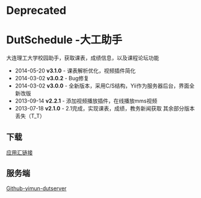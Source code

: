 # Deprecated

# DutSchedule -大工助手
大连理工大学校园助手，获取课表，成绩信息，以及课程论坛功能

- 2014-05-20 **v3.1.0**   - 课表解析优化，视频插件简化
- 2014-03-02 **v3.0.2**   - Bug修复
- 2014-03-02 **v3.0.0**   - 全新版本，采用C/S结构，Yii作为服务器后台，界面全新改版
- 2013-09-14 **v2.2.1**   - 添加视频播放插件，在线播放mms视频
- 2013-07-18 **v2.1.0**   - 2.1完成，实现课表，成绩，教务新闻获取
其余部分版本丢失（T_T）

## 下载
[应用汇链接](http://www.appchina.com/app/com.siwe.dutschedule)

## 服务端
[Github-yimun-dutserver](https://github.com/yimun/dut-server)

